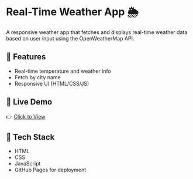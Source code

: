 # Real-Time Weather App 🌦️

A responsive weather app that fetches and displays real-time weather data based on user input using the OpenWeatherMap API.

## 🚀 Features
- Real-time temperature and weather info
- Fetch by city name
- Responsive UI (HTML/CSS/JS)

## 🔗 Live Demo
👉 [Click to View](https://varnitasthana.github.io/Real-Time-Weather/)

## 📂 Tech Stack
- HTML
- CSS
- JavaScript
- GitHub Pages for deployment
